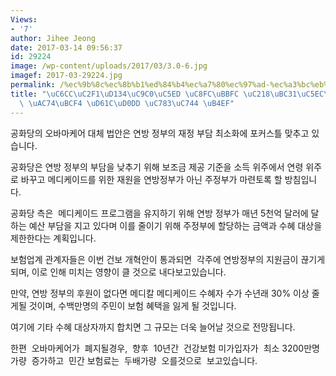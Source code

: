 ```yaml
---
Views:
- '7'
author: Jihee Jeong
date: 2017-03-14 09:56:37
id: 29224
image: /wp-content/uploads/2017/03/3.0-6.jpg
imagef: 2017-03-29224.jpg
permalink: /%ec%9b%8c%ec%8b%b1%ed%84%b4%ec%a7%80%ec%97%ad-%ec%a3%bc%eb%af%bc-%ec%88%98%eb%b0%b1%ec%97%ac%eb%a7%8c%eb%aa%85-%ea%b1%b4%eb%b3%b4-%ed%98%9c%ed%83%9d-%ec%9e%83%ec%9d%84-%eb%93%af/
title: "\uC6CC\uC2F1\uD134\uC9C0\uC5ED \uC8FC\uBBFC \uC218\uBC31\uC5EC\uB9CC\uBA85\
  \ \uAC74\uBCF4 \uD61C\uD0DD \uC783\uC744 \uB4EF"
---
```


공화당의 오바마케어 대체 법안은 연방 정부의 재정 부담 최소화에 포커스틀 맞추고 있습니다.

공화당은 연방 정부의 부담을 낮추기 위해 보조금 제공 기준을 소득 위주에서 연령 위주로 바꾸고 메디케이드를 위한 재원을 연방정부가 아닌 주정부가 마련토록 할 방침입니다.

공화당 측은  메디케이드 프로그램을 유지하기 위해 연방 정부가 매년 5천억 달러에 달하는 예산 부담을 지고 있다며 이를 줄이기 위해 주정부에 할당하는 금액과 수혜 대상을 제한한다는 계획입니다.

보험업계 관계자들은 이번 건보 개혁안이 통과되면  각주에 연방정부의 지원금이 끊기게 되며, 이로 인해 미치는 영향이 클 것으로 내다보고있습니다.

만약, 연방 정부의 후원이 없다면 메디칼 메디케이드 수혜자 수가 수년래 30% 이상 줄게될 것이며, 수백만명의 주민이 보험 혜택을 잃게 될 것입니다.

여기에 기타 수혜 대상자까지 합치면 그 규모는 더욱 늘어날 것으로 전망됩니다.

한편  오바마케어가  폐지될경우,  향후  10년간  건강보험 미가입자가  최소 3200만명 가량  증가하고  민간 보험료는  두배가량  오를것으로  보고있습니다.

&nbsp;

&nbsp;

&nbsp;